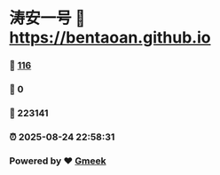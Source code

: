 # 涛安一号 :link: https://bentaoan.github.io 
### :page_facing_up: [116](https://bentaoan.github.io/tag.html) 
### :speech_balloon: 0 
### :hibiscus: 223141 
### :alarm_clock: 2025-08-24 22:58:31 
### Powered by :heart: [Gmeek](https://github.com/Meekdai/Gmeek)
